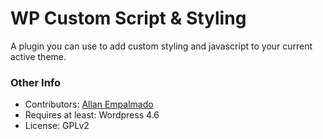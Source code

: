 # WP Custom Script & Styling
A plugin you can use to add custom styling and javascript to your current active theme.

### Other Info
* Contributors: [Allan Empalmado](https://github.com/allan-empalmado)
* Requires at least: Wordpress 4.6
* License: GPLv2
